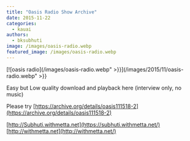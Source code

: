 ```yaml
---
title: "Oasis Radio Show Archive"
date: 2015-11-22
categories: 
  - kauai
authors: 
  - bksubhuti
image: /images/oasis-radio.webp
featured_image: /images/oasis-radio.webp
---
```


[![oasis radio](/images/oasis-radio.webp" >}}](/images/2015/11/oasis-radio.webp" >}}

Easy but Low quality download and playback here (interview only, no music)

Please try [https://archive.org/details/oasis111518-2](https://archive.org/details/oasis111518-2)

[http://Subhuti.withmetta.net](https://subhuti.withmetta.net/) [http://withmetta.net](http://withmetta.net/)
